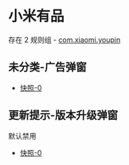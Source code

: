 # 小米有品

存在 2 规则组 - [com.xiaomi.youpin](/src/apps/com.xiaomi.youpin.ts)

## 未分类-广告弹窗

- [快照-0](https://i.gkd.li/i/12836727)

## 更新提示-版本升级弹窗

默认禁用

- [快照-0](https://i.gkd.li/i/12836775)
